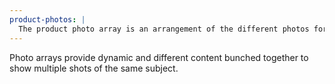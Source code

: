 ```yaml
---
product-photos: |
  The product photo array is an arrangement of the different photos for each product.
---
```

Photo arrays provide dynamic and different content bunched together to show  multiple shots of the same subject.
